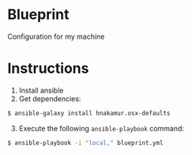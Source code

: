 # Blueprint

Configuration for my machine

# Instructions

1. Install ansible
2. Get dependencies:
```sh
$ ansible-galaxy install hnakamur.osx-defaults
```
3. Execute the following ```ansible-playbook``` command:
```sh
$ ansible-playbook -i "local," blueprint.yml
```

